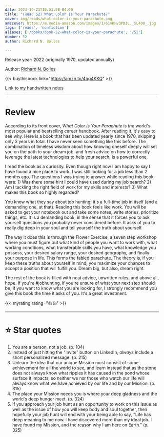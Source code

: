 ```yaml
---
date: 2023-10-21T10:53:08-04:00
title: "(Read 52) What Color Is Your Parachute?"
cover: img/reads/what-color-is-your-parachute.png
amzcover: https://m.media-amazon.com/images/I/61vKHv3PD3L._SL400_.jpg
tags: ['reads', 'nonfiction']
aliases: ['/books/book-52-what-color-is-your-parachute', '/52']
number: 52
author: Richard N. Bolles

---
```


Release year: 2022 (originally 1970, updated annually)

Author: [Richard N. Bolles](https://en.wikipedia.org/wiki/Richard_Nelson_Bolles)

{{< buythisbook link="https://amzn.to/4bg4KKQ" >}}

[Link to my handwritten notes](https://drive.google.com/file/d/1EFFzlE1esmTN9mDoxGFcjE3DR3ngAxqd/view?usp=sharing)

---

# Review

According to its front cover, *What Color Is Your Parachute* is *the*
world's most popular and bestselling career handbook. After reading it,
it's easy to see why. Here is a book that has been updated yearly since
1970, skipping only 3 years in total. I have never seen something like
this before. The combination of timeless wisdom about how knowing
oneself deeply will set you on the path to your dream job, and fresh
advice on how to correctly leverage the latest technologies to help your
search, is a powerful one.

I read the book as a curiosity. Even though right now I am happy to say
I have found a nice place to work, I was still looking for a job less
than 2 months ago. The questions I was trying to answer while reading
this book were: 1) Was there some hint I could have used during my job
search? 2) Am I tackling the right field of work for my skills and
interests? 3) What makes this book so highly regarded?

You know what they say about job hunting: it's a full-time job in itself
(and a demanding one, at that). Reading this book feels like work. You
will be asked to get your notebook out and take some notes, write
stories, prioritize things, etc. It is a demanding book, in the sense
that it forces you to ask yourself questions you probably never
considered before. It asks of you to really dig deep in your soul and
tell yourself the truth about yourself.

The way it does this is through the Flower Exercise, a seven step
workshop where you must figure out what kind of people you want to work
with, what working conditions, what transferable skills you have, what
knowledge you possess, your desired salary range, your desired
geography, and finally your purpose in life. This forms the fabled
parachute. The theory is, if you keep these truths about yourself in
mind, you maximize your chances to accept a position that will fulfill
you. Dream big, but also, dream right.

The rest of the book is filled with neat advice, unwritten rules, and
above all, hope. If you're #jobhunting, if you're unsure of what your
next step should be, if you want to know what you are looking for, I
strongly recommend you give this book the time it asks of you. It's a
great investment.

{{< myrating rating="👍👍" >}}

---

# :star: Star quotes

1. You are a person, not a job. (p. 104)
2. Instead of just hitting the "Invite" button on LinkedIn, *always*
   include a short personalized message. (p. 215)
3. Unlearn the idea that our unique Mission must consist of some
   achievement for all the world to see, and learn instead that as the
   stone does not always know what ripples it has caused in the pond
   whose surface it impacts, so neither we nor those who watch our life
   will always know what we have achieved by our life and by our
   Mission. (p. 315)
4. The place your Mission needs you is where your deep gladness and the
   world's deep hunger meet. (p. 324)
5. If you approach your job hunt as an opportunity to work on this issue
   as well as the issue of how you will keep body and soul together,
   then hopefully your job hunt will end with your being able to say,
   "Life has deep meaning to me now. I have discovered more than my
   ideal job. I have found my Mission, and the reason why I am here on
   Earth." (p. 325)
